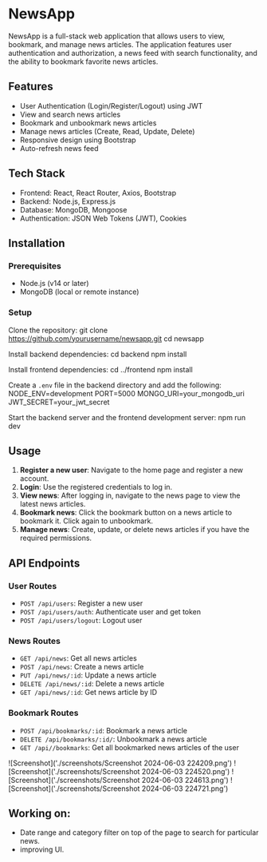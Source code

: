 # NewsApp

NewsApp is a full-stack web application that allows users to view, bookmark, and manage news articles. The application features user authentication and authorization, a news feed with search functionality, and the ability to bookmark favorite news articles.

## Features
- User Authentication (Login/Register/Logout) using JWT
- View and search news articles
- Bookmark and unbookmark news articles
- Manage news articles (Create, Read, Update, Delete)
- Responsive design using Bootstrap
- Auto-refresh news feed

## Tech Stack
- Frontend: React, React Router, Axios, Bootstrap
- Backend: Node.js, Express.js
- Database: MongoDB, Mongoose
- Authentication: JSON Web Tokens (JWT), Cookies

## Installation

### Prerequisites
- Node.js (v14 or later)
- MongoDB (local or remote instance)

### Setup
Clone the repository:
git clone https://github.com/yourusername/newsapp.git
cd newsapp

Install backend dependencies:
cd backend
npm install

Install frontend dependencies:
cd ../frontend
npm install

Create a `.env` file in the backend directory and add the following:
NODE_ENV=development
PORT=5000
MONGO_URI=your_mongodb_uri
JWT_SECRET=your_jwt_secret

Start the backend server and the frontend development server:
npm run dev

## Usage
1. **Register a new user**: Navigate to the home page and register a new account.
2. **Login**: Use the registered credentials to log in.
3. **View news**: After logging in, navigate to the news page to view the latest news articles.
4. **Bookmark news**: Click the bookmark button on a news article to bookmark it. Click again to unbookmark.
5. **Manage news**: Create, update, or delete news articles if you have the required permissions.

## API Endpoints

### User Routes
- `POST /api/users`: Register a new user
- `POST /api/users/auth`: Authenticate user and get token
- `POST /api/users/logout`: Logout user

### News Routes
- `GET /api/news`: Get all news articles
- `POST /api/news`: Create a news article
- `PUT /api/news/:id`: Update a news article
- `DELETE /api/news/:id`: Delete a news article
- `GET /api/news/:id`: Get news article by ID

### Bookmark Routes
- `POST /api/bookmarks/:id`: Bookmark a news article
- `DELETE /api/bookmarks/:id/`: Unbookmark a news article
- `GET /api//bookmarks`: Get all bookmarked news articles of the user

![Screenshot]('./screenshots/Screenshot 2024-06-03 224209.png')
![Screenshot]('./screenshots/Screenshot 2024-06-03 224520.png')
![Screenshot]('./screenshots/Screenshot 2024-06-03 224613.png')
![Screenshot]('./screenshots/Screenshot 2024-06-03 224721.png')

## Working on:
- Date range and category filter on top of the page to search for particular news.
- improving UI.
